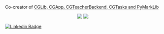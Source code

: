 Co-creator of [CGLib, CGApp, CGTeacherBackend, CGTasks and PyMarkLib](https://www.github.com/OGKG)

<p align="center">
  <img src ="https://github-readme-stats.vercel.app/api?username=artandfi&show_icons=true&count_private=true&hide=issues&theme=synthwave&hide_border=true&include_all_commits=true">
  <img src ="https://github-readme-stats.vercel.app/api/top-langs/?username=artandfi&&show_icons=true&layout=compact&hide_border=true&theme=synthwave">
</p>

[![Linkedin Badge](https://img.shields.io/badge/-artandfi-blue?style=flat-square&logo=Linkedin&logoColor=white&link=https://www.linkedin.com/in/artandfi/)](https://www.linkedin.com/in/artandfi/)
